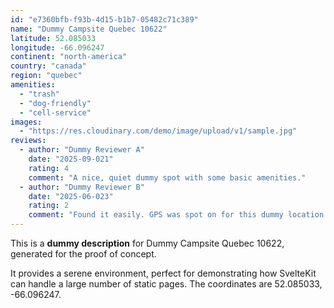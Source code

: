 ```yaml
---
id: "e7360bfb-f93b-4d15-b1b7-05482c71c389"
name: "Dummy Campsite Quebec 10622"
latitude: 52.085033
longitude: -66.096247
continent: "north-america"
country: "canada"
region: "quebec"
amenities:
  - "trash"
  - "dog-friendly"
  - "cell-service"
images:
  - "https://res.cloudinary.com/demo/image/upload/v1/sample.jpg"
reviews:
  - author: "Dummy Reviewer A"
    date: "2025-09-021"
    rating: 4
    comment: "A nice, quiet dummy spot with some basic amenities."
  - author: "Dummy Reviewer B"
    date: "2025-06-023"
    rating: 2
    comment: "Found it easily. GPS was spot on for this dummy location."
---
```


This is a **dummy description** for Dummy Campsite Quebec 10622, generated for the proof of concept.

It provides a serene environment, perfect for demonstrating how SvelteKit can handle a large number of static pages. The coordinates are 52.085033, -66.096247.
